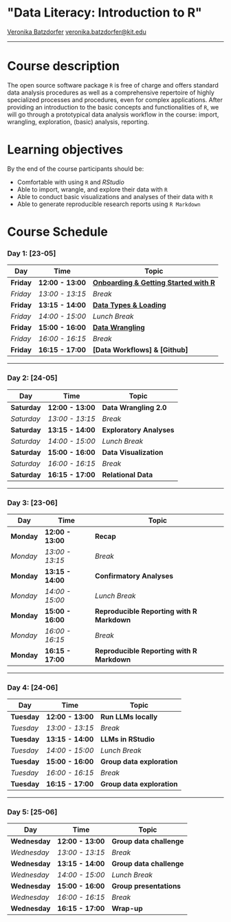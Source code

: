 # "Data Literacy: Introduction to R"

[Veronika Batzdorfer](https://sociology.itz.kit.edu/21_138.php) [veronika.batzdorfer@kit.edu](mailto:veronika.batzdorfer@kit.edu)


---

# Course description
The open source software package `R` is free of charge and offers standard data analysis procedures as well as a comprehensive repertoire of highly specialized processes and procedures, even for complex applications. After providing an introduction to the basic concepts and functionalities of `R`, we will go through a prototypical data analysis workflow in the course: import, wrangling, exploration, (basic) analysis, reporting.


# Learning objectives
By the end of the course participants should be:

- Comfortable with using `R` and *RStudio*
- Able to import, wrangle, and explore their data with `R`
- Able to conduct basic visualizations and analyses of their data with `R`
- Able to generate reproducible research reports using `R Markdown`

# Course Schedule


### Day 1: [23-05]
| Day         | Time            | Topic                                |
|-------------|-----------------|--------------------------------------|
| **Friday** | **12:00 - 13:00** | **[Onboarding & Getting Started with R](https://rawcdn.githack.com/nika-akin/r-intro/5bd657f17439f06feda4623d887601e39aade238/slides/1_1_Getting_Started.html)** |
| *Friday* | *13:00 - 13:15*  | *Break*                             |
| **Friday** | **13:15 - 14:00** | **[Data Types & Loading]()**            |
|*Friday*     | *14:00 - 15:00* | *Lunch Break*                       |
| **Friday** | **15:00 - 16:00** | **[Data Wrangling]()**      |
| *Friday* | *16:00 - 16:15*  | *Break*                             |
| **Friday** | **16:15 - 17:00**  | **[Data Workflows] & [Github]**     |

---

### Day 2: [24-05]
| Day         | Time            | Topic                                |
|-------------|-----------------|--------------------------------------|
| **Saturday** | **12:00 - 13:00** | **Data Wrangling 2.0** |
| *Saturday* | *13:00 - 13:15*  | *Break*                             |
| **Saturday** | **13:15 - 14:00** | **Exploratory Analyses**            |
|*Saturday*     | *14:00 - 15:00* | *Lunch Break*                       |
| **Saturday** | **15:00 - 16:00** | **Data Visualization**      |
| *Saturday* | *16:00 - 16:15*  | *Break*                             |
| **Saturday** | **16:15 - 17:00**  | **Relational Data**     |

---

### Day 3: [23-06]
| Day         | Time            | Topic                                |
|-------------|-----------------|--------------------------------------|
| **Monday** | **12:00 - 13:00** | **Recap** |
| *Monday* | *13:00 - 13:15*  | *Break*                             |
| **Monday** | **13:15 - 14:00** | **Confirmatory Analyses** |
|*Monday*     | *14:00 - 15:00* | *Lunch Break*                       |
| **Monday** | **15:00 - 16:00** | **Reproducible Reporting with R Markdown**      |
| *Monday* | *16:00 - 16:15*  | *Break*                             |
| **Monday** | **16:15 - 17:00**  | **Reproducible Reporting with R Markdown**     |

---
### Day 4: [24-06]
| Day         | Time            | Topic                                |
|-------------|-----------------|--------------------------------------|
| **Tuesday** | **12:00 - 13:00** | **Run LLMs locally** |
| *Tuesday* | *13:00 - 13:15*  | *Break*                             |
| **Tuesday** | **13:15 - 14:00** | **LLMs in RStudio**            |
|*Tuesday*     | *14:00 - 15:00* | *Lunch Break*                       |
| **Tuesday** | **15:00 - 16:00** | **Group data exploration**      |
| *Tuesday* | *16:00 - 16:15*  | *Break*                             |
| **Tuesday** | **16:15 - 17:00**  | **Group data exploration**     |


---
### Day 5: [25-06]
| Day         | Time            | Topic                                |
|-------------|-----------------|--------------------------------------|
| **Wednesday** | **12:00 - 13:00** | **Group data challenge** |
| *Wednesday* | *13:00 - 13:15*  | *Break*                             |
| **Wednesday** | **13:15 - 14:00** | **Group data challenge**            |
|*Wednesday*     | *14:00 - 15:00* | *Lunch Break*                       |
| **Wednesday** | **15:00 - 16:00** | **Group presentations**      |
| *Wednesday* | *16:00 - 16:15*  | *Break*                             |
| **Wednesday** | **16:15 - 17:00**  | **Wrap-up**     |










